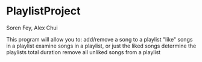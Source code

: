 # PlaylistProject
Soren Fey, Alex Chui

This program will allow you to:
    add/remove a song to a playlist
    "like" songs in a playlist
    examine songs in a playlist, or just the liked songs
    determine the playlists total duration
    remove all unliked songs from a playlist
